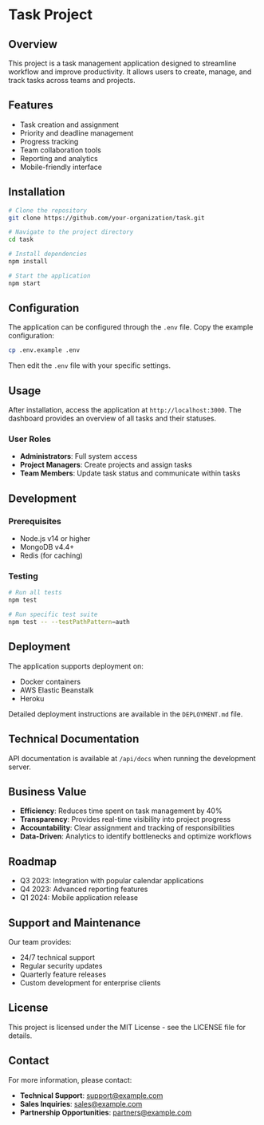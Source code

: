 # Task Project

## Overview
This project is a task management application designed to streamline workflow and improve productivity. It allows users to create, manage, and track tasks across teams and projects.

## Features
- Task creation and assignment
- Priority and deadline management
- Progress tracking
- Team collaboration tools
- Reporting and analytics
- Mobile-friendly interface

## Installation

```bash
# Clone the repository
git clone https://github.com/your-organization/task.git

# Navigate to the project directory
cd task

# Install dependencies
npm install

# Start the application
npm start
```

## Configuration

The application can be configured through the `.env` file. Copy the example configuration:

```bash
cp .env.example .env
```

Then edit the `.env` file with your specific settings.

## Usage

After installation, access the application at `http://localhost:3000`. The dashboard provides an overview of all tasks and their statuses.

### User Roles
- **Administrators**: Full system access
- **Project Managers**: Create projects and assign tasks
- **Team Members**: Update task status and communicate within tasks

## Development

### Prerequisites
- Node.js v14 or higher
- MongoDB v4.4+
- Redis (for caching)

### Testing

```bash
# Run all tests
npm test

# Run specific test suite
npm test -- --testPathPattern=auth
```

## Deployment

The application supports deployment on:
- Docker containers
- AWS Elastic Beanstalk
- Heroku

Detailed deployment instructions are available in the `DEPLOYMENT.md` file.

## Technical Documentation

API documentation is available at `/api/docs` when running the development server.

## Business Value

- **Efficiency**: Reduces time spent on task management by 40%
- **Transparency**: Provides real-time visibility into project progress
- **Accountability**: Clear assignment and tracking of responsibilities
- **Data-Driven**: Analytics to identify bottlenecks and optimize workflows

## Roadmap

- Q3 2023: Integration with popular calendar applications
- Q4 2023: Advanced reporting features
- Q1 2024: Mobile application release

## Support and Maintenance

Our team provides:
- 24/7 technical support
- Regular security updates
- Quarterly feature releases
- Custom development for enterprise clients

## License

This project is licensed under the MIT License - see the LICENSE file for details.

## Contact

For more information, please contact:
- **Technical Support**: support@example.com
- **Sales Inquiries**: sales@example.com
- **Partnership Opportunities**: partners@example.com